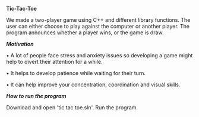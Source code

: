**Tic-Tac-Toe**

We made a two-player game using C++ and different library functions. The user can either choose to play against the computer or another player. The program announces whether a player wins, or the game is draw.


***Motivation*** 

•	A lot of people face stress and anxiety issues so developing a game might help to divert their attention for a while. 

•	It helps to develop patience while waiting for their turn. 

•	It can help improve your concentration, coordination and visual skills.

***How to run the program***

Download and open 'tic tac toe.sln'. Run the program.

